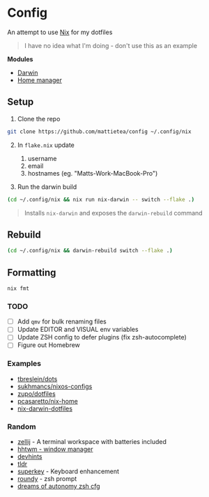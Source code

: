 # Config

An attempt to use [Nix](https://nixos.org/download/) for my dotfiles

> I have no idea what I'm doing - don't use this as an example

**Modules**

- [Darwin](https://github.com/LnL7/nix-darwin)
- [Home manager](https://github.com/nix-community/home-manager)

## Setup

1. Clone the repo

```sh
git clone https://github.com/mattietea/config ~/.config/nix
```

2. In `flake.nix` update

   1. username
   2. email
   3. hostnames (eg. "Matts-Work-MacBook-Pro")

1. Run the darwin build

```sh
(cd ~/.config/nix && nix run nix-darwin -- switch --flake .)
```

> Installs `nix-darwin` and exposes the `darwin-rebuild` command

## Rebuild

```sh
(cd ~/.config/nix && darwin-rebuild switch --flake .)
```

## Formatting

```sh
nix fmt
```

### TODO

- [ ] Add `qmv` for bulk renaming files
- [ ] Update EDITOR and VISUAL env variables
- [ ] Update ZSH config to defer plugins (fix zsh-autocomplete)
- [ ] Figure out Homebrew

### Examples

- [tbreslein/dots](https://github.com/tbreslein/dots/blob/main/flake.nix)
- [sukhmancs/nixos-configs](https://github.com/sukhmancs/nixos-configs)
- [zupo/dotfiles](https://github.com/zupo/dotfiles/blob/main/flake.nix)
- [pcasaretto/nix-home](https://github.com/pcasaretto/nix-home)
- [nix-darwin-dotfiles](https://github.com/shaunsingh/nix-darwin-dotfiles)

### Random

- [zellij](https://github.com/zellij-org/zellij) - A terminal workspace with batteries included
- [hhtwm - window manager](https://github.com/szymonkaliski/hhtwm)
- [devhints](https://devhints.io)
- [tldr](https://github.com/tldr-pages/tldr?tab=readme-ov-file)
- [superkey](https://superkey.app/) - Keyboard enhancement
- [roundy](https://github.com/nullxception/roundy) - zsh prompt
- [dreams of autonomy zsh cfg](https://www.youtube.com/watch?v=ud7YxC33Z3w)
